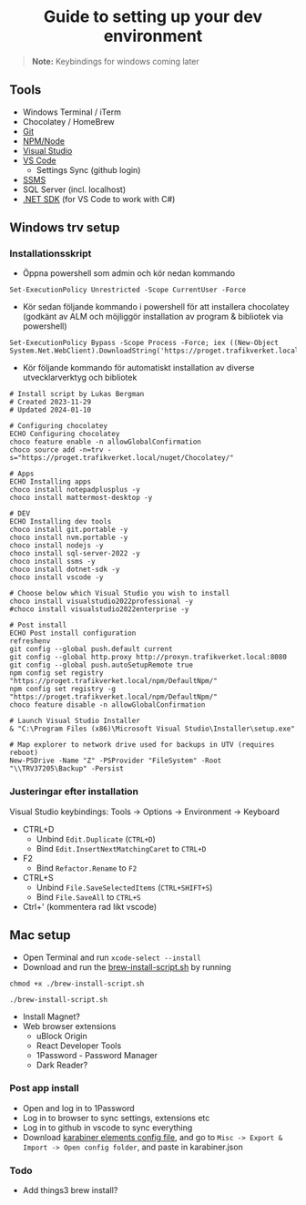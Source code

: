 <div align="center">
  
# Guide to setting up your dev environment
</div>

> **Note:** Keybindings for windows coming later

## Tools
- Windows Terminal / iTerm
- Chocolatey / HomeBrew
- [Git](https://git-scm.com/downloads)
- [NPM/Node](https://nodejs.org/en/download)
- [Visual Studio](https://visualstudio.microsoft.com/downloads/)
- [VS Code](https://code.visualstudio.com/Download)
  - Settings Sync (github login)
- [SSMS](https://learn.microsoft.com/en-us/sql/ssms/download-sql-server-management-studio-ssms?view=sql-server-ver16)
- SQL Server (incl. localhost)
- [.NET SDK](https://dotnet.microsoft.com/en-us/download) (for VS Code to work with C#)




## Windows trv setup
### Installationsskript
- Öppna powershell som admin och kör nedan kommando
```
Set-ExecutionPolicy Unrestricted -Scope CurrentUser -Force
```
- Kör sedan följande kommando i powershell för att installera chocolatey (godkänt av ALM och möjliggör installation av program & bibliotek via powershell)

```
Set-ExecutionPolicy Bypass -Scope Process -Force; iex ((New-Object System.Net.WebClient).DownloadString('https://proget.trafikverket.local/endpoints/ChocolateyInstall/content/install.ps1'))
```
- Kör följande kommando för automatiskt installation av diverse utvecklarverktyg och bibliotek
```
# Install script by Lukas Bergman
# Created 2023-11-29
# Updated 2024-01-10

# Configuring chocolatey
ECHO Configuring chocolatey
choco feature enable -n allowGlobalConfirmation
choco source add -n=trv -s="https://proget.trafikverket.local/nuget/Chocolatey/"

# Apps
ECHO Installing apps
choco install notepadplusplus -y
choco install mattermost-desktop -y

# DEV
ECHO Installing dev tools
choco install git.portable -y
choco install nvm.portable -y
choco install nodejs -y
choco install sql-server-2022 -y
choco install ssms -y
choco install dotnet-sdk -y
choco install vscode -y

# Choose below which Visual Studio you wish to install
choco install visualstudio2022professional -y
#choco install visualstudio2022enterprise -y

# Post install
ECHO Post install configuration
refreshenv
git config --global push.default current
git config --global http.proxy http://proxyn.trafikverket.local:8080
git config --global push.autoSetupRemote true
npm config set registry "https://proget.trafikverket.local/npm/DefaultNpm/"
npm config set registry -g "https://proget.trafikverket.local/npm/DefaultNpm/"
choco feature disable -n allowGlobalConfirmation

# Launch Visual Studio Installer
& "C:\Program Files (x86)\Microsoft Visual Studio\Installer\setup.exe"

# Map explorer to network drive used for backups in UTV (requires reboot)
New-PSDrive -Name "Z" -PSProvider "FileSystem" -Root "\\TRV37205\Backup" -Persist
```


### Justeringar efter installation
Visual Studio keybindings:
Tools -> Options -> Environment -> Keyboard
- CTRL+D
  - Unbind `Edit.Duplicate` (`CTRL+D`)
  - Bind `Edit.InsertNextMatchingCaret` to `CTRL+D`
- F2
  - Bind `Refactor.Rename` to `F2`
- CTRL+S
  - Unbind `File.SaveSelectedItems` (`CTRL+SHIFT+S`)
  - Bind `File.SaveAll` to `CTRL+S`
- Ctrl+' (kommentera rad likt vscode)




## Mac setup
- Open Terminal and run `xcode-select --install`
- Download and run the [brew-install-script.sh](https://github.com/lukasbergman/dev-setup/blob/main/brew-install-script.sh) by running
```
chmod +x ./brew-install-script.sh

./brew-install-script.sh
```
- Install Magnet?
- Web browser extensions
  - uBlock Origin
  - React Developer Tools
  - 1Password - Password Manager
  - Dark Reader?

### Post app install
- Open and log in to 1Password
- Log in to browser to sync settings, extensions etc
- Log in to github in vscode to sync everything
- Download [karabiner elements config file](https://github.com/lukasbergman/dev-setup/blob/main/karabiner.json), and go to `Misc -> Export & Import -> Open config folder`, and paste in karabiner.json

### Todo
- Add things3 brew install?
